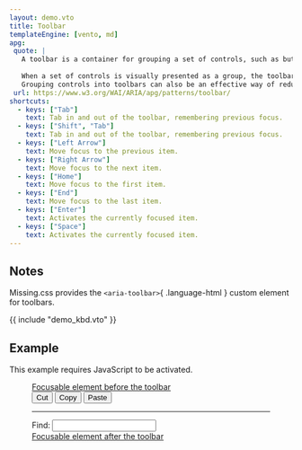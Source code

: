 ```yaml
---
layout: demo.vto
title: Toolbar
templateEngine: [vento, md]
apg:
 quote: |
   A toolbar is a container for grouping a set of controls, such as buttons, menubuttons, or checkboxes.
 
   When a set of controls is visually presented as a group, the toolbar role can be used to communicate the presence and purpose of the grouping to screen reader users.
   Grouping controls into toolbars can also be an effective way of reducing the number of tab stops in the keyboard interface.
 url: https://www.w3.org/WAI/ARIA/apg/patterns/toolbar/
shortcuts:
  - keys: ["Tab"]
    text: Tab in and out of the toolbar, remembering previous focus.
  - keys: ["Shift", "Tab"]
    text: Tab in and out of the toolbar, remembering previous focus.
  - keys: ["Left Arrow"]
    text: Move focus to the previous item.
  - keys: ["Right Arrow"]
    text: Move focus to the next item.
  - keys: ["Home"]
    text: Move focus to the first item.
  - keys: ["End"]
    text: Move focus to the last item.
  - keys: ["Enter"]
    text: Activates the currently focused item.
  - keys: ["Space"]
    text: Activates the currently focused item.
---
```



## Notes

Missing.css provides the `<aria-toolbar>`{ .language-html } custom element for toolbars.


{{ include "demo_kbd.vto" }}


## Example

<noscript>

This example requires JavaScript to be activated.

</noscript>

<figure>
  <div class="container flex-column">
    <a href=#>Focusable element before the toolbar</a>
    <section class="tool-bar">
      <button type=button>Cut</button>
      <button type=button>Copy</button>
      <button type=button>Paste</button>
      <hr aria-orientation=vertical>
      <label>Find: <input type=text></label>
    </section>
    <a href=#>Focusable element after the toolbar</a>
  </div>
</figure>
